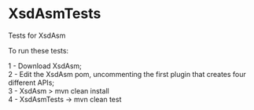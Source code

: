 # XsdAsmTests
Tests for XsdAsm

To run these tests:

1 - Download XsdAsm;  
2 - Edit the XsdAsm pom, uncommenting the first plugin that creates four different APIs;  
3 - XsdAsm > mvn clean install  
4 - XsdAsmTests -> mvn clean test  
